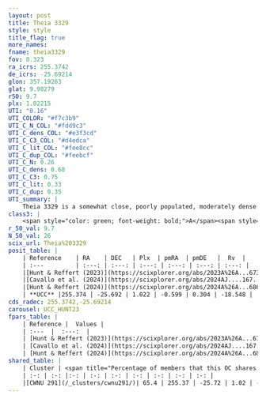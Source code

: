```yaml
---
layout: post
title: Theia 3329
style: style
title_flag: true
more_names: 
fname: theia3329
fov: 0.323
ra_icrs: 255.3742
de_icrs: -25.69214
glon: 357.19263
glat: 9.90279
r50: 9.7
plx: 1.02215
UTI: "0.16"
UTI_COLOR: "#f7c3b9"
UTI_C_N_COL: "#fdd9c3"
UTI_C_dens_COL: "#e3f3cd"
UTI_C_C3_COL: "#d4edca"
UTI_C_lit_COL: "#fee8cc"
UTI_C_dup_COL: "#feebcf"
UTI_C_N: 0.26
UTI_C_dens: 0.68
UTI_C_C3: 0.75
UTI_C_lit: 0.33
UTI_C_dup: 0.35
UTI_summary: |
    Theia 3329 is a somewhat close, poorly populated, moderately dense object of high C3 quality. It was recently reported in the literature.<br><br><span style="color: #99180f; font-weight: bold;">Warning: </span>This is possibly a duplicated object, which shares a significant percentage of members with at least one previously reported entry.
class3: |
    <span style="color: green; font-weight: bold;">A</span><span style="color: #FFC300; font-weight: bold;">B</span>
r_50_val: 9.7
N_50_val: 26
scix_url: Theia%203329
posit_table: |
    | Reference    | RA    | DEC   | Plx  | pmRA  | pmDE   |  Rv  |
    | :---         | :---: | :---: | :---: | :---: | :---: | :---: |
    |[Hunt & Reffert (2023)](https://scixplorer.org/abs/2023A%26A...673A.114H) | 255.407 | -25.706 | 1.011 | -0.728 | 0.332 | -16.086 |
    |[Cavallo et al. (2024)](https://scixplorer.org/abs/2024AJ....167...12C) | 255.341 | -25.678 | 1.017 | -- | -- | -- |
    |[Hunt & Reffert (2024)](https://scixplorer.org/abs/2024A%26A...686A..42H) | 255.407 | -25.706 | 1.011 | -0.728 | 0.332 | -16.086 |
    | **UCC** |255.374 | -25.692 | 1.022 | -0.599 | 0.304 | -18.548 | 
cds_radec: 255.3742,-25.69214
carousel: UCC_HUNT23
fpars_table: |
    | Reference |  Values |
    | :---  |  :---:  |
    | [Hunt & Reffert (2023)](https://scixplorer.org/abs/2023A%26A...673A.114H) | `AV50=0.507, diffAV50=0.579, MOD50=9.881, logAge50=8.464` |
    | [Cavallo et al. (2024)](https://scixplorer.org/abs/2024AJ....167...12C) | `AV50=0.84, dMod50=9.98, logAge50=8.06, [Fe/H]50=0.21` |
    | [Hunt & Reffert (2024)](https://scixplorer.org/abs/2024A%26A...686A..42H) | `MassJ=77.3939` |
shared_table: |
    | Cluster | <span title="Percentage of members that this OC shares with the ones listed">%</span>   | RA   | DEC   | Plx   | pmRA  | pmDE  | Rv | UTI |
    | :-: | :-: |:-: | :-: | :-: | :-: | :-: | :-: | :-: |
    |[CWNU 291](/_clusters/cwnu291/)| 65.4 | 255.37 | -25.72 | 1.02 | -0.54 | 0.34 | -15.25 |0.23 |
---
```

